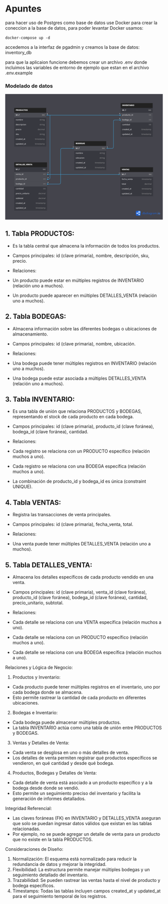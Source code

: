 # Apuntes
para hacer uso de Postgres como base de datos use Docker para crear la coneccion a la base de datos,
para poder levantar Docker usamos:
```
docker-compose up -d
```
accedemos a la interfaz de pgadmin y creamos la base de datos: inventory_db

para que la aplicaion funcione debemos crear un archivo .env donde incluimos las variables de entorno de ejemplo que estan en el archivo .env.example

### Modelado de datos
![alt text](diagramdb.png)

## 1. Tabla PRODUCTOS:

- Es la tabla central que almacena la información de todos los productos.
- Campos principales: id (clave primaria), nombre, descripción, sku, precio.
- Relaciones:

- Un producto puede estar en múltiples registros de INVENTARIO (relación uno a muchos).
- Un producto puede aparecer en múltiples DETALLES_VENTA (relación uno a muchos).

## 2. Tabla BODEGAS:

- Almacena información sobre las diferentes bodegas o ubicaciones de almacenamiento.
- Campos principales: id (clave primaria), nombre, ubicación.
- Relaciones:

- Una bodega puede tener múltiples registros en INVENTARIO (relación uno a muchos).
- Una bodega puede estar asociada a múltiples DETALLES_VENTA (relación uno a muchos).

## 3. Tabla INVENTARIO:

- Es una tabla de unión que relaciona PRODUCTOS y BODEGAS, representando el stock de cada producto en cada bodega.
- Campos principales: id (clave primaria), producto_id (clave foránea), bodega_id (clave foránea), cantidad.
- Relaciones:

- Cada registro se relaciona con un PRODUCTO específico (relación muchos a uno).
- Cada registro se relaciona con una BODEGA específica (relación muchos a uno).


- La combinación de producto_id y bodega_id es única (constraint UNIQUE).


## 4. Tabla VENTAS:

- Registra las transacciones de venta principales.
- Campos principales: id (clave primaria), fecha_venta, total.
- Relaciones:

- Una venta puede tener múltiples DETALLES_VENTA (relación uno a muchos).

## 5. Tabla DETALLES_VENTA:

- Almacena los detalles específicos de cada producto vendido en una venta.
- Campos principales: id (clave primaria), venta_id (clave foránea), producto_id (clave foránea), bodega_id (clave foránea), cantidad, precio_unitario, subtotal.
- Relaciones:

- Cada detalle se relaciona con una VENTA específica (relación muchos a uno).
- Cada detalle se relaciona con un PRODUCTO específico (relación muchos a uno).
- Cada detalle se relaciona con una BODEGA específica (relación muchos a uno).

Relaciones y Lógica de Negocio:

1. Productos y Inventario:

- Cada producto puede tener múltiples registros en el inventario, uno por cada bodega donde se almacena.
- Esto permite rastrear la cantidad de cada producto en diferentes ubicaciones.

2. Bodegas e Inventario:

- Cada bodega puede almacenar múltiples productos.
- La tabla INVENTARIO actúa como una tabla de unión entre PRODUCTOS y BODEGAS.

3. Ventas y Detalles de Venta:

- Cada venta se desglosa en uno o más detalles de venta.
- Los detalles de venta permiten registrar qué productos específicos se vendieron, en qué cantidad y desde qué bodega.

4. Productos, Bodegas y Detalles de Venta:

- Cada detalle de venta está asociado a un producto específico y a la bodega desde donde se vendió.
- Esto permite un seguimiento preciso del inventario y facilita la generación de informes detallados.

Integridad Referencial:

- Las claves foráneas (FK) en INVENTARIO y DETALLES_VENTA aseguran que solo se puedan ingresar datos válidos que existan en las tablas relacionadas.
- Por ejemplo, no se puede agregar un detalle de venta para un producto que no existe en la tabla PRODUCTOS.

Consideraciones de Diseño:

1. Normalización: El esquema está normalizado para reducir la redundancia de datos y mejorar la integridad.
2. Flexibilidad: La estructura permite manejar múltiples bodegas y un seguimiento detallado del inventario.
3. Trazabilidad: Se pueden rastrear las ventas hasta el nivel de producto y bodega específicos.
4. Timestamps: Todas las tablas incluyen campos created_at y updated_at para el seguimiento temporal de los registros.